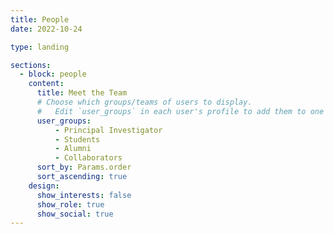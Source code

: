 ```yaml
---
title: People
date: 2022-10-24

type: landing

sections:
  - block: people
    content:
      title: Meet the Team
      # Choose which groups/teams of users to display.
      #   Edit `user_groups` in each user's profile to add them to one or more of these groups.
      user_groups:
          - Principal Investigator
          - Students
          - Alumni
          - Collaborators
      sort_by: Params.order
      sort_ascending: true
    design:
      show_interests: false
      show_role: true
      show_social: true
---
```


